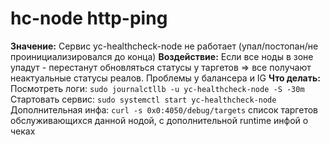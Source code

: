 # hc-node http-ping

**Значение:** Сервис yc-healthcheck-node не работает (упал/постопан/не проинициализировался до конца)
**Воздействие:** Если все ноды в зоне упадут - перестанут обновляться статусы у таргетов => все получают неактуальные статусы реалов. Проблемы у балансера и IG
**Что делать:** Посмотреть логи:
`sudo journalctllb -u yc-healthcheck-node -S -30m`
Стартовать сервис:
`sudo systemctl start yc-healthcheck-node`
Дополнительная инфа:
`curl -s 0x0:4050/debug/targets` список таргетов обслуживающихся данной нодой, с дополнительной runtime инфой о чеках

